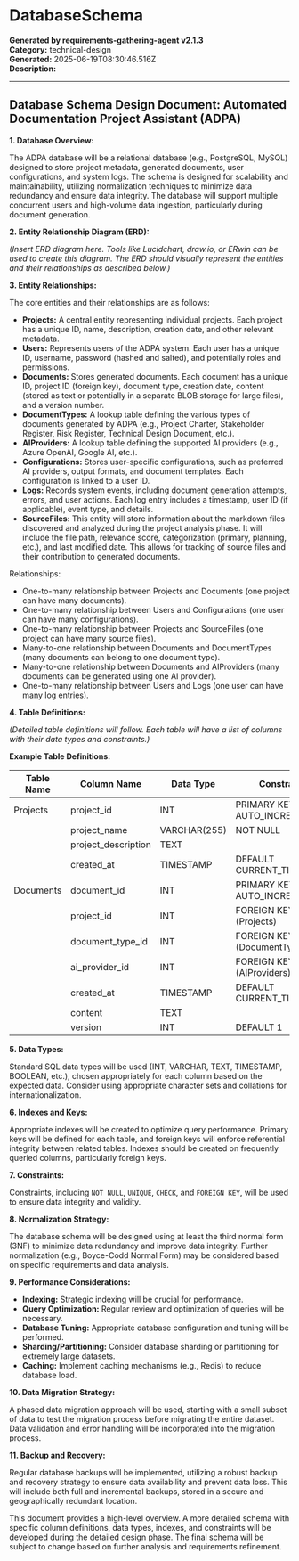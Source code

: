 # DatabaseSchema

**Generated by requirements-gathering-agent v2.1.3**  
**Category:** technical-design  
**Generated:** 2025-06-19T08:30:46.516Z  
**Description:** 

---

## Database Schema Design Document: Automated Documentation Project Assistant (ADPA)

**1. Database Overview:**

The ADPA database will be a relational database (e.g., PostgreSQL, MySQL) designed to store project metadata, generated documents, user configurations, and system logs.  The schema is designed for scalability and maintainability, utilizing normalization techniques to minimize data redundancy and ensure data integrity.  The database will support multiple concurrent users and high-volume data ingestion, particularly during document generation.

**2. Entity Relationship Diagram (ERD):**

*(Insert ERD diagram here.  Tools like Lucidchart, draw.io, or ERwin can be used to create this diagram. The ERD should visually represent the entities and their relationships as described below.)*

**3. Entity Relationships:**

The core entities and their relationships are as follows:

* **Projects:**  A central entity representing individual projects.  Each project has a unique ID, name, description, creation date, and other relevant metadata.
* **Users:**  Represents users of the ADPA system.  Each user has a unique ID, username, password (hashed and salted), and potentially roles and permissions.
* **Documents:**  Stores generated documents. Each document has a unique ID, project ID (foreign key), document type, creation date, content (stored as text or potentially in a separate BLOB storage for large files), and a version number.
* **DocumentTypes:**  A lookup table defining the various types of documents generated by ADPA (e.g., Project Charter, Stakeholder Register, Risk Register, Technical Design Document, etc.).
* **AIProviders:**  A lookup table defining the supported AI providers (e.g., Azure OpenAI, Google AI, etc.).
* **Configurations:** Stores user-specific configurations, such as preferred AI providers, output formats, and document templates. Each configuration is linked to a user ID.
* **Logs:**  Records system events, including document generation attempts, errors, and user actions. Each log entry includes a timestamp, user ID (if applicable), event type, and details.
* **SourceFiles:** This entity will store information about the markdown files discovered and analyzed during the project analysis phase. It will include the file path, relevance score, categorization (primary, planning, etc.), and last modified date.  This allows for tracking of source files and their contribution to generated documents.

Relationships:

* One-to-many relationship between Projects and Documents (one project can have many documents).
* One-to-many relationship between Users and Configurations (one user can have many configurations).
* One-to-many relationship between Projects and SourceFiles (one project can have many source files).
* Many-to-one relationship between Documents and DocumentTypes (many documents can belong to one document type).
* Many-to-one relationship between Documents and AIProviders (many documents can be generated using one AI provider).
* One-to-many relationship between Users and Logs (one user can have many log entries).


**4. Table Definitions:**

*(Detailed table definitions will follow.  Each table will have a list of columns with their data types and constraints.)*

**Example Table Definitions:**

| Table Name      | Column Name        | Data Type     | Constraints                               |
|-----------------|--------------------|----------------|-------------------------------------------|
| Projects        | project_id         | INT            | PRIMARY KEY, AUTO_INCREMENT                |
|                 | project_name       | VARCHAR(255)   | NOT NULL                                   |
|                 | project_description | TEXT           |                                           |
|                 | created_at         | TIMESTAMP      | DEFAULT CURRENT_TIMESTAMP                 |
| Documents       | document_id        | INT            | PRIMARY KEY, AUTO_INCREMENT                |
|                 | project_id         | INT            | FOREIGN KEY (Projects)                     |
|                 | document_type_id   | INT            | FOREIGN KEY (DocumentTypes)                |
|                 | ai_provider_id     | INT            | FOREIGN KEY (AIProviders)                  |
|                 | created_at         | TIMESTAMP      | DEFAULT CURRENT_TIMESTAMP                 |
|                 | content            | TEXT           |                                           |
|                 | version            | INT            | DEFAULT 1                                 |


**5. Data Types:**

Standard SQL data types will be used (INT, VARCHAR, TEXT, TIMESTAMP, BOOLEAN, etc.), chosen appropriately for each column based on the expected data.  Consider using appropriate character sets and collations for internationalization.

**6. Indexes and Keys:**

Appropriate indexes will be created to optimize query performance.  Primary keys will be defined for each table, and foreign keys will enforce referential integrity between related tables.  Indexes should be created on frequently queried columns, particularly foreign keys.

**7. Constraints:**

Constraints, including `NOT NULL`, `UNIQUE`, `CHECK`, and `FOREIGN KEY`, will be used to ensure data integrity and validity.

**8. Normalization Strategy:**

The database schema will be designed using at least the third normal form (3NF) to minimize data redundancy and improve data integrity.  Further normalization (e.g., Boyce-Codd Normal Form) may be considered based on specific requirements and data analysis.

**9. Performance Considerations:**

* **Indexing:**  Strategic indexing will be crucial for performance.
* **Query Optimization:**  Regular review and optimization of queries will be necessary.
* **Database Tuning:**  Appropriate database configuration and tuning will be performed.
* **Sharding/Partitioning:**  Consider database sharding or partitioning for extremely large datasets.
* **Caching:** Implement caching mechanisms (e.g., Redis) to reduce database load.

**10. Data Migration Strategy:**

A phased data migration approach will be used, starting with a small subset of data to test the migration process before migrating the entire dataset.  Data validation and error handling will be incorporated into the migration process.

**11. Backup and Recovery:**

Regular database backups will be implemented, utilizing a robust backup and recovery strategy to ensure data availability and prevent data loss.  This will include both full and incremental backups, stored in a secure and geographically redundant location.


This document provides a high-level overview.  A more detailed schema with specific column definitions, data types, indexes, and constraints will be developed during the detailed design phase.  The final schema will be subject to change based on further analysis and requirements refinement.
